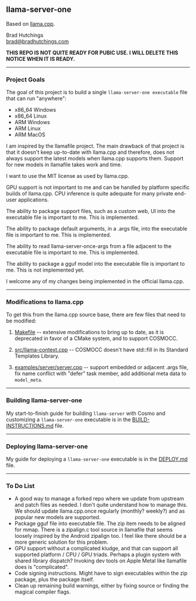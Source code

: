 ## llama-server-one
Based on [llama.cpp](https://github.com/ggml-org/llama.cpp).

Brad Hutchings<br/>
brad@bradhutchings.com

**THIS REPO IS NOT QUITE READY FOR PUBIC USE. I WILL DELETE THIS NOTICE WHEN IT IS READY.**

---
### Project Goals

The goal of this project is to build a single `llama-server-one executable` file that can run "anywhere":
- x86_64 Windows
- x86_64 Linux
- ARM Windows
- ARM Linux
- ARM MacOS

I am inspired by the llamafile project. The main drawback of that project is that it doesn't keep up-to-date with llama.cpp and therefore, does not always support the latest models when llama.cpp supports them. Support for new models in llamafile takes work and time.

I want to use the MIT license as used by llama.cpp.

GPU support is not important to me and can be handled by platform specific builds of llama.cpp. CPU inference is quite adequate for many private end-user applications.

The ability to package support files, such as a custom web, UI into the executable file is important to me. This is implemented.

The ability to package default arguments, in a .args file, into the executable file is important to me. This is implemented.

The ability to read llama-server-once-args from a file adjacent to the executable file is important to me. This is implemented.

The ability to package a gguf model into the executable file is important to me. This is not implemented yet.

I welcome any of my changes being implemented in the official llama.cpp.

---
### Modifications to llama.cpp

To get this from the llama.cpp source base, there are few files that need to be modified:

1. [Makefile](Makefile) -- extensive modifications to bring up to date, as it is deprecated in favor of a CMake system, and to support COSMOCC.

2. [src/llama-context.cpp](src/llama-context.cpp) -- COSMOCC doesn't have std::fill in its Standard Templates Library.

3. [examples/server/server.cpp](examples/server/server.cpp) -- support embedded or adjacent .args file, fix name conflict with "defer" task member, add additional meta data to `model_meta`.

---
### Building llama-server-one

My start-to-finish guide for building `llama-server` with Cosmo and customizing a `llama-server-one` executable is in the [BUILD-INSTRUCTIONS.md](BUILD-INSTRUCTIONS.md) file.

---
### Deploying llama-server-one

My guide for deploying a `llama-server-one` executable is in the [DEPLOY.md](DEPLOY.md) file.

---
### To Do List

- A good way to manage a forked repo where we update from upstream and patch files as needed. I don't quite understand how to manage this. We should update llama.cpp.once regularly (monthly? weekly?) and as popular new models are supported.
- Package gguf file into executable file. The zip item needs to be aligned for mmap. There is a zipalign.c tool source in llamafile that seems loosely inspired by the Android zipalign too. I feel like there should be a more generic solution for this problem.
- GPU support without a complicated kludge, and that can support all supported platform / CPU / GPU triads. Perhaps a plugin system with shared library dispatch? Invoking dev tools on Apple Metal like llamafile does is "complicated".
- Code signing instructions. Might have to sign executables within the zip package, plus the package itself.
- Clean up remaining build warnings, either by fixing source or finding the magical compiler flags.
